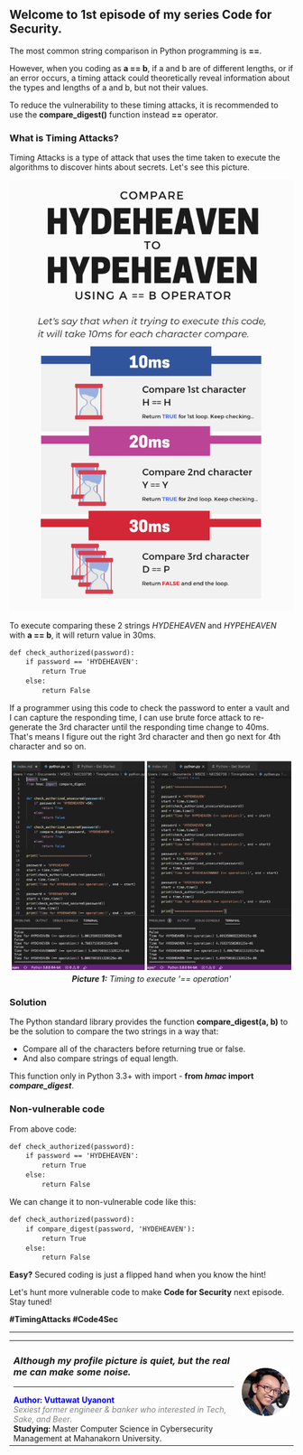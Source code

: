 ## Welcome to 1st episode of my series **Code for Security**.  
The most common string comparison in Python programming is **==**.  
  
However, when you coding as **a == b**, if a and b are of different lengths, or if an error occurs, a timing attack could theoretically reveal information about the types and lengths of a and b, but not their values.  
  
To reduce the vulnerability to these timing attacks, it is recommended to use the **compare_digest()** function instead **==** operator.  

### What is Timing Attacks?

Timing Attacks is a type of attack that uses the time taken to execute the algorithms to discover hints about secrets. Let's see this picture. 
   
<div align="center"> <img src="timecheck.png"/> </div>
  
To execute comparing these 2 strings *HYDEHEAVEN* and *HYPEHEAVEN* with **a == b**, it will return value in 30ms.  
  
```markdown
def check_authorized(password):
    if password == 'HYDEHEAVEN':
        return True
    else:
        return False
```
  
If a programmer using this code to check the password to enter a vault and I can capture the responding time, I can use brute force attack to re-generate the 3rd character until the responding time change to 40ms. That's means I figure out the right 3rd character and then go next for 4th character and so on.
  
<div align="center"> <img src="runcode01.png"/> <br>
<i><b>Picture 1:</b> Timing to execute '== operation'</i>
</div>
    
### Solution 
The Python standard library provides the function **compare_digest(a, b)** to be the solution to compare the two strings in a way that:  
- Compare all of the characters before returning true or false.  
- And also compare strings of equal length.  
  
This function only in Python 3.3+ with import - **from *hmac* import *compare_digest***.  
  
### Non-vulnerable code
From above code:  
```markdown
def check_authorized(password):
    if password == 'HYDEHEAVEN':
        return True
    else:
        return False
```  
  
We can change it to non-vulnerable code like this:  
```markdown
def check_authorized(password):
    if compare_digest(password, 'HYDEHEAVEN'):
        return True
    else:
        return False
```
  
**Easy?** Secured coding is just a flipped hand when you know the hint!

Let's hunt more vulnerable code to make **Code for Security** next episode. Stay tuned!  
  
**#TimingAttacks #Code4Sec**  
  
______________________________
<table border="0">
 <tr>
   <td> <h3><i>Although my profile picture is quiet, but the real me can make some noise.</i></h3>
      <hr>
      <b><font color="Blue"> Author: Vuttawat Uyanont </font></b>  <br>
      <font color="grey"><i>Sexiest former engineer & banker who interested in Tech, Sake, and Beer.</i></font>  <br>
      <b>Studying:</b> Master Computer Science in Cybersecurity Management at Mahanakorn University.  <br> </td>  
   <td><img src="Author.png" width="150"/></td>  
 </tr>
</table>
  
